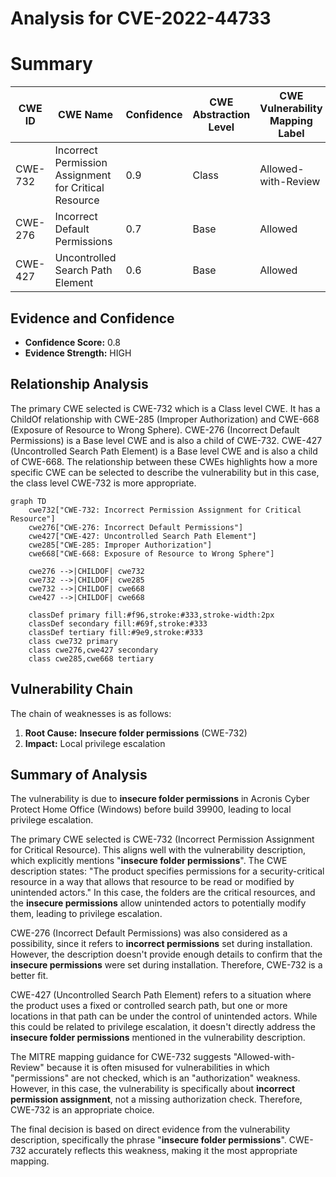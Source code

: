 # Analysis for CVE-2022-44733

# Summary
| CWE ID | CWE Name | Confidence | CWE Abstraction Level | CWE Vulnerability Mapping Label | CWE-Vulnerability Mapping Notes |
|---|---|---|---|---|---|
| CWE-732 | Incorrect Permission Assignment for Critical Resource | 0.9 | Class | Allowed-with-Review | Primary CWE |
| CWE-276 | Incorrect Default Permissions | 0.7 | Base | Allowed | Secondary Candidate |
| CWE-427 | Uncontrolled Search Path Element | 0.6 | Base | Allowed | Secondary Candidate |

## Evidence and Confidence

*   **Confidence Score:** 0.8
*   **Evidence Strength:** HIGH

## Relationship Analysis
The primary CWE selected is CWE-732 which is a Class level CWE. It has a ChildOf relationship with CWE-285 (Improper Authorization) and CWE-668 (Exposure of Resource to Wrong Sphere). CWE-276 (Incorrect Default Permissions) is a Base level CWE and is also a child of CWE-732. CWE-427 (Uncontrolled Search Path Element) is a Base level CWE and is also a child of CWE-668. The relationship between these CWEs highlights how a more specific CWE can be selected to describe the vulnerability but in this case, the class level CWE-732 is more appropriate.

```mermaid
graph TD
    cwe732["CWE-732: Incorrect Permission Assignment for Critical Resource"]
    cwe276["CWE-276: Incorrect Default Permissions"]
    cwe427["CWE-427: Uncontrolled Search Path Element"]
    cwe285["CWE-285: Improper Authorization"]
    cwe668["CWE-668: Exposure of Resource to Wrong Sphere"]

    cwe276 -->|CHILDOF| cwe732
    cwe732 -->|CHILDOF| cwe285
    cwe732 -->|CHILDOF| cwe668
    cwe427 -->|CHILDOF| cwe668

    classDef primary fill:#f96,stroke:#333,stroke-width:2px
    classDef secondary fill:#69f,stroke:#333
    classDef tertiary fill:#9e9,stroke:#333
    class cwe732 primary
    class cwe276,cwe427 secondary
    class cwe285,cwe668 tertiary
```

## Vulnerability Chain
The chain of weaknesses is as follows:
1.  **Root Cause:** **Insecure folder permissions** (CWE-732)
2.  **Impact:** Local privilege escalation

## Summary of Analysis
The vulnerability is due to **insecure folder permissions** in Acronis Cyber Protect Home Office (Windows) before build 39900, leading to local privilege escalation.

The primary CWE selected is CWE-732 (Incorrect Permission Assignment for Critical Resource). This aligns well with the vulnerability description, which explicitly mentions "**insecure folder permissions**". The CWE description states: "The product specifies permissions for a security-critical resource in a way that allows that resource to be read or modified by unintended actors." In this case, the folders are the critical resources, and the **insecure permissions** allow unintended actors to potentially modify them, leading to privilege escalation.

CWE-276 (Incorrect Default Permissions) was also considered as a possibility, since it refers to **incorrect permissions** set during installation. However, the description doesn't provide enough details to confirm that the **insecure permissions** were set during installation. Therefore, CWE-732 is a better fit.

CWE-427 (Uncontrolled Search Path Element) refers to a situation where the product uses a fixed or controlled search path, but one or more locations in that path can be under the control of unintended actors. While this could be related to privilege escalation, it doesn't directly address the **insecure folder permissions** mentioned in the vulnerability description.

The MITRE mapping guidance for CWE-732 suggests "Allowed-with-Review" because it is often misused for vulnerabilities in which "permissions" are not checked, which is an "authorization" weakness. However, in this case, the vulnerability is specifically about **incorrect permission assignment**, not a missing authorization check. Therefore, CWE-732 is an appropriate choice.

The final decision is based on direct evidence from the vulnerability description, specifically the phrase "**insecure folder permissions**". CWE-732 accurately reflects this weakness, making it the most appropriate mapping.